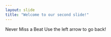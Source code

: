 ```yaml
---
layout: slide
title: "Welcome to our second slide!"
---
```

Never Miss a Beat
Use the left arrow to go back!
